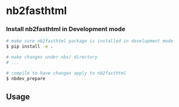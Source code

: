 # nb2fasthtml


<!-- WARNING: THIS FILE WAS AUTOGENERATED! DO NOT EDIT! -->

### Install nb2fasthtml in Development mode

``` sh
# make sure nb2fasthtml package is installed in development mode
$ pip install -e .

# make changes under nbs/ directory
# ...

# compile to have changes apply to nb2fasthtml
$ nbdev_prepare
```

## Usage
